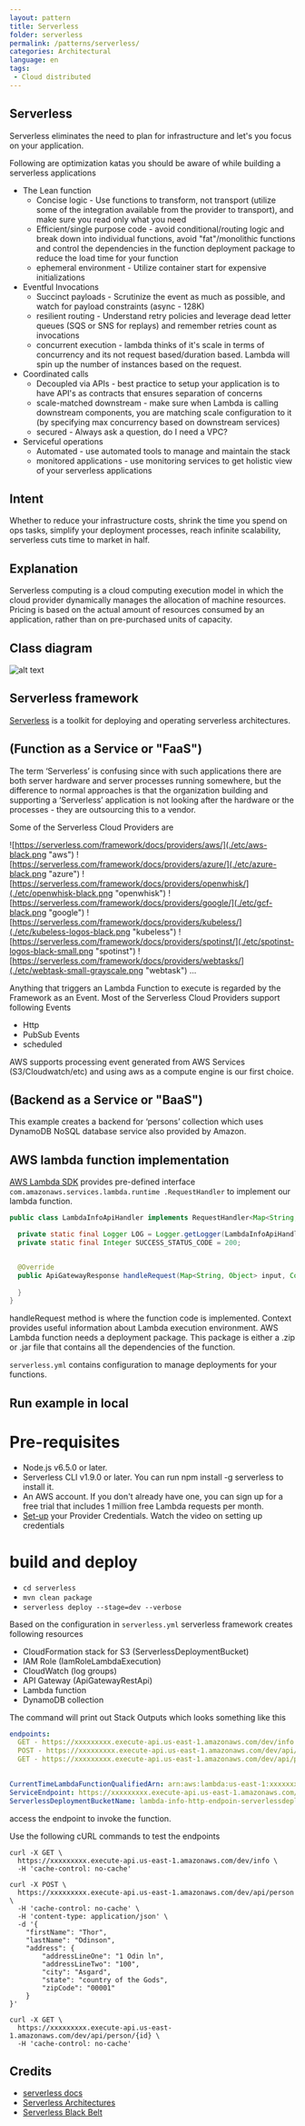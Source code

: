 ```yaml
---
layout: pattern
title: Serverless
folder: serverless
permalink: /patterns/serverless/
categories: Architectural
language: en
tags:
 - Cloud distributed
---
```


## Serverless

Serverless eliminates the need to plan for infrastructure and let's you focus on your 
application. 

Following are optimization katas you should be aware of while building a serverless 
applications

* The Lean function
    * Concise logic - Use functions to transform, not transport (utilize some of the 
    integration available from the provider to transport), and make sure you read only
     what you need
    * Efficient/single purpose code - avoid conditional/routing logic and break down 
    into individual functions, avoid "fat"/monolithic functions and control the 
    dependencies in the function deployment package to reduce the load time for your 
    function
    * ephemeral environment - Utilize container start for expensive initializations
* Eventful Invocations
    * Succinct payloads - Scrutinize the event as much as possible, and watch for 
    payload constraints (async - 128K)
    * resilient routing - Understand retry policies and leverage dead letter queues 
    (SQS or SNS for replays) and remember retries count as invocations
    * concurrent execution - lambda thinks of it's scale in terms of concurrency and 
    its not request based/duration based. Lambda will spin up the number of instances 
    based on the request. 
* Coordinated calls
    * Decoupled via APIs - best practice to setup your application is to have API's as
     contracts that ensures separation of concerns
    * scale-matched downstream - make sure when Lambda is calling downstream 
    components, you are matching scale configuration to it (by specifying max 
    concurrency based on downstream services)
    * secured - Always ask a question, do I need a VPC?
* Serviceful operations
    * Automated - use automated tools to manage and maintain the stack 
    * monitored applications - use monitoring services to get holistic view of your 
    serverless applications

## Intent

Whether to reduce your infrastructure costs, shrink the time you spend on ops tasks, 
simplify your deployment processes, reach infinite scalability, serverless cuts time 
to market in half.
 
## Explanation

Serverless computing is a cloud computing execution model in which the cloud provider 
dynamically manages the allocation of machine resources. Pricing is based on the 
actual amount of resources consumed by an application, rather than on pre-purchased 
units of capacity. 

## Class diagram
![alt text](/etc/serverless.urm.png "Serverless pattern class diagram")

## Serverless framework

[Serverless](https://serverless.com/) is a toolkit for deploying and operating serverless architectures. 

## (Function as a Service or "FaaS")

The term ‘Serverless’ is confusing since with such applications there are both server 
hardware and server processes running somewhere, but the difference to normal 
approaches is that the organization building and supporting a ‘Serverless’ application
 is not looking after the hardware or the processes - they are outsourcing this to a vendor.

Some of the Serverless Cloud Providers are 

![https://serverless.com/framework/docs/providers/aws/](./etc/aws-black.png "aws")
![https://serverless.com/framework/docs/providers/azure/](./etc/azure-black.png "azure")
![https://serverless.com/framework/docs/providers/openwhisk/](./etc/openwhisk-black.png "openwhisk")
![https://serverless.com/framework/docs/providers/google/](./etc/gcf-black.png "google")
![https://serverless.com/framework/docs/providers/kubeless/](./etc/kubeless-logos-black.png "kubeless")
![https://serverless.com/framework/docs/providers/spotinst/](./etc/spotinst-logos-black-small.png "spotinst")
![https://serverless.com/framework/docs/providers/webtasks/](./etc/webtask-small-grayscale.png "webtask")
...

Anything that triggers an Lambda Function to execute is regarded by the Framework as 
an Event. Most of the Serverless Cloud Providers support following Events
- Http
- PubSub Events
- scheduled

AWS supports processing event generated from AWS Services (S3/Cloudwatch/etc) and 
using aws as a compute engine is our first choice.

## (Backend as a Service or "BaaS")
This example creates a backend for ‘persons’ collection which uses DynamoDB NoSQL 
database service also provided by Amazon. 

## AWS lambda function implementation

[AWS Lambda SDK](https://aws.amazon.com/sdk-for-java/) provides pre-defined interface 
`com.amazonaws.services.lambda.runtime
.RequestHandler` to implement our lambda function. 

```java
public class LambdaInfoApiHandler implements RequestHandler<Map<String, Object>, ApiGatewayResponse> {

  private static final Logger LOG = Logger.getLogger(LambdaInfoApiHandler.class);
  private static final Integer SUCCESS_STATUS_CODE = 200;


  @Override
  public ApiGatewayResponse handleRequest(Map<String, Object> input, Context context) {
    
  }
}
```
handleRequest method is where the function code is implemented. Context provides 
useful information about Lambda execution environment. AWS Lambda function needs a 
deployment package. This package is either a .zip or .jar file that contains all the 
dependencies of the function.

`serverless.yml` contains configuration to manage deployments for your functions.

## Run example in local

# Pre-requisites

* Node.js v6.5.0 or later.
* Serverless CLI v1.9.0 or later. You can run npm install -g serverless to install it.
* An AWS account. If you don't already have one, you can sign up for a free trial that includes 1 million free Lambda requests per month.
* [Set-up](https://serverless.com/framework/docs/providers/aws/guide/credentials/) your Provider Credentials. Watch the video on setting up credentials

# build and deploy

* `cd serverless`
* `mvn clean package`
* `serverless deploy --stage=dev --verbose`

Based on the configuration in `serverless.yml` serverless framework creates following 
resources

* CloudFormation stack for S3 (ServerlessDeploymentBucket)
* IAM Role (IamRoleLambdaExecution)
* CloudWatch (log groups)
* API Gateway (ApiGatewayRestApi) 
* Lambda function
* DynamoDB collection

The command will print out Stack Outputs which looks something like this

```yaml
endpoints:
  GET - https://xxxxxxxxx.execute-api.us-east-1.amazonaws.com/dev/info
  POST - https://xxxxxxxxx.execute-api.us-east-1.amazonaws.com/dev/api/person
  GET - https://xxxxxxxxx.execute-api.us-east-1.amazonaws.com/dev/api/person/{id}
  
```

```yaml
CurrentTimeLambdaFunctionQualifiedArn: arn:aws:lambda:us-east-1:xxxxxxxxxxx:function:lambda-info-http-endpoint-dev-currentTime:4
ServiceEndpoint: https://xxxxxxxxx.execute-api.us-east-1.amazonaws.com/dev
ServerlessDeploymentBucketName: lambda-info-http-endpoin-serverlessdeploymentbuck-2u8uz2i7cap2
```
access the endpoint to invoke the function.

Use the following cURL commands to test the endpoints

```cURL
curl -X GET \
  https://xxxxxxxxx.execute-api.us-east-1.amazonaws.com/dev/info \
  -H 'cache-control: no-cache'
```

```cURL
curl -X POST \
  https://xxxxxxxxx.execute-api.us-east-1.amazonaws.com/dev/api/person \
  -H 'cache-control: no-cache' \
  -H 'content-type: application/json' \
  -d '{
	"firstName": "Thor",
	"lastName": "Odinson",
	"address": {
		"addressLineOne": "1 Odin ln",
		"addressLineTwo": "100",
		"city": "Asgard",
		"state": "country of the Gods",
		"zipCode": "00001"
	}
}'
```

```cURL
curl -X GET \
  https://xxxxxxxxx.execute-api.us-east-1.amazonaws.com/dev/api/person/{id} \
  -H 'cache-control: no-cache'
```

## Credits

* [serverless docs](https://serverless.com/framework/docs/)
* [Serverless Architectures](https://martinfowler.com/articles/serverless.html)
* [Serverless Black Belt](https://youtu.be/oQFORsso2go)
